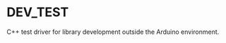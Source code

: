 DEV_TEST
=================

C++ test driver for library development outside the Arduino environment.
